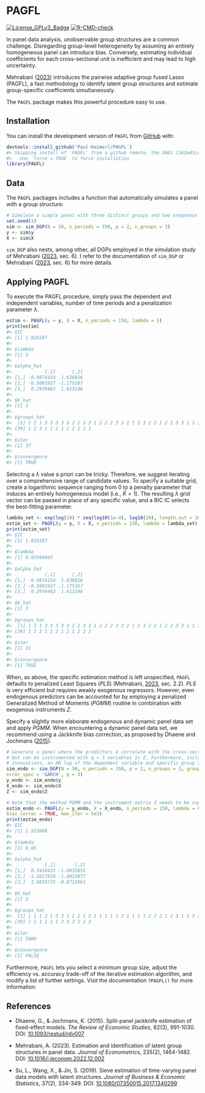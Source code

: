 
<!-- README.md is generated from README.Rmd. Please edit that file -->

# PAGFL

<!-- badges: start -->

[![License_GPLv3_Badge](https://img.shields.io/badge/License-GPLv3-yellow.svg)](https://www.gnu.org/licenses/gpl-3.0.html)
[![R-CMD-check](https://github.com/Paul-Haimerl/PAGFL/actions/workflows/R-CMD-check.yaml/badge.svg)](https://github.com/Paul-Haimerl/PAGFL/actions/workflows/R-CMD-check.yaml)
<!-- badges: end -->

In panel data analysis, unobservable group structures are a common
challenge. Disregarding group-level heterogeneity by assuming an
entirely homogeneous panel can introduce bias. Conversely, estimating
individual coefficients for each cross-sectional unit is inefficient and
may lead to high uncertainty.

Mehrabani ([2023](https://doi.org/10.1016/j.jeconom.2022.12.002))
introduces the pairwise adaptive group fused Lasso (PAGFL), a fast
methodology to identify latent group structures and estimate
group-specific coefficients simultaneously.

The `PAGFL` package makes this powerful procedure easy to use.

## Installation

You can install the development version of `PAGFL` from
[GitHub](https://github.com/) with:

``` r
devtools::install_github('Paul-Haimerl/PAGFL')
#> Skipping install of 'PAGFL' from a github remote, the SHA1 (343e45ce) has not changed since last install.
#>   Use `force = TRUE` to force installation
library(PAGFL)
```

## Data

The `PAGFL` packages includes a function that automatically simulates a
panel with a group structure:

``` r
# Simulate a simple panel with three distinct groups and two exogenous explanatory variables
set.seed(1)
sim <- sim_DGP(N = 50, n_periods = 150, p = 2, n_groups = 3)
y <- sim$y
X <- sim$X
```

`sim_DGP` also nests, among other, all DGPs employed in the simulation
study of Mehrabani
([2023](https://doi.org/10.1016/j.jeconom.2022.12.002), sec. 6). I refer
to the documentation of `sim_DGP` or Mehrabani
([2023](https://doi.org/10.1016/j.jeconom.2022.12.002), sec. 6) for more
details.

## Applying PAGFL

To execute the PAGFL procedure, simply pass the dependent and
independent variables, number of time periods and a penalization
parameter $\lambda$.

``` r
estim <- PAGFL(y = y, X = X, n_periods = 150, lambda = 5)
print(estim)
#> $IC
#> [1] 1.020187
#> 
#> $lambda
#> [1] 5
#> 
#> $alpha_hat
#>            [,1]      [,2]
#> [1,] -0.9874154  1.636026
#> [2,] -0.5001927 -1.175167
#> [3,]  0.2976462  1.613246
#> 
#> $K_hat
#> [1] 3
#> 
#> $groups_hat
#>  [1] 1 2 1 3 3 3 3 3 2 2 3 3 1 2 2 2 3 3 2 1 3 3 2 2 1 2 2 3 3 1 1 2 1 1 3 3 1 1
#> [39] 1 2 3 1 1 2 1 2 1 2 2 1
#> 
#> $iter
#> [1] 37
#> 
#> $convergence
#> [1] TRUE
```

Selecting a $\lambda$ value a priori can be tricky. Therefore, we
suggest iterating over a comprehensive range of candidate values. To
specify a suitable grid, create a logarithmic sequence ranging from 0 to
a penalty parameter that induces an entirely homogeneous model (i.e.,
$\widehat{K} = 1$). The resulting $\lambda$ grid vector can be passed in
place of any specific value, and a BIC IC selects the best-fitting
parameter.

``` r
lambda_set <- exp(log(10) * seq(log10(1e-4), log10(10), length.out = 10))
estim_set <- PAGFL(y = y, X = X, n_periods = 150, lambda = lambda_set)
print(estim_set)
#> $IC
#> [1] 1.020187
#> 
#> $lambda
#> [1] 0.05994843
#> 
#> $alpha_hat
#>            [,1]      [,2]
#> [1,] -0.9874154  1.636026
#> [2,] -0.5001927 -1.175167
#> [3,]  0.2976462  1.613246
#> 
#> $K_hat
#> [1] 3
#> 
#> $groups_hat
#>  [1] 1 2 1 3 3 3 3 3 2 2 3 3 1 2 2 2 3 3 2 1 3 3 2 2 1 2 2 3 3 1 1 2 1 1 3 3 1 1
#> [39] 1 2 3 1 1 2 1 2 1 2 2 1
#> 
#> $iter
#> [1] 31
#> 
#> $convergence
#> [1] TRUE
```

When, as above, the specific estimation method is left unspecified,
`PAGFL` defaults to penalized Least Squares (*PLS*) (Mehrabani,
[2023](https://doi.org/10.1016/j.jeconom.2022.12.002), sec. 2.2). *PLS*
is very efficient but requires weakly exogenous regressors. However,
even endogenous predictors can be accounted for by employing a penalized
Generalized Method of Moments (*PGMM*) routine in combination with
exogenous instruments $Z$.

Specify a slightly more elaborate endogenous and dynamic panel data set
and apply *PGMM*. When encountering a dynamic panel data set, we
recommend using a Jackknife bias correction, as proposed by Dhaene and
Jochmans ([2015](https://doi.org/10.1093/restud/rdv007)).

``` r
# Generate a panel where the predictors X correlate with the cross-sectional innovation, 
# but can be instrumented with q = 3 variables in Z. Furthermore, include GARCH(1,1) 
# innovations, an AR lag of the dependent variable and specific group sizes
sim_endo <- sim_DGP(N = 50, n_periods = 150, p = 2, n_groups = 3, group_proportions = c(0.2, 0.2, 0.6), 
error_spec = 'GARCH', q = 3)
y_endo <- sim_endo$y
X_endo <- sim_endo$X
Z <- sim_endo$Z

# Note that the method PGMM and the instrument matrix Z needs to be supplied
estim_endo <- PAGFL(y = y_endo, X = X_endo, n_periods = 150, lambda = 0.05, method = 'PGMM', Z = Z, 
bias_correc = TRUE, max_iter = 5e3)
print(estim_endo)
#> $IC
#> [1] 1.923868
#> 
#> $lambda
#> [1] 0.05
#> 
#> $alpha_hat
#>            [,1]       [,2]
#> [1,]  0.3416435 -1.9835855
#> [2,] -1.2817828 -1.4823077
#> [3,]  1.6819715 -0.8715061
#> 
#> $K_hat
#> [1] 3
#> 
#> $groups_hat
#>  [1] 1 1 1 2 1 3 3 1 1 2 1 3 1 1 1 1 1 2 1 1 1 1 2 2 2 1 2 3 1 1 3 2 2 1 3 1 1 1
#> [39] 1 1 1 1 1 1 3 3 3 1 2 3
#> 
#> $iter
#> [1] 5000
#> 
#> $convergence
#> [1] FALSE
```

Furthermore, `PAGFL` lets you select a minimum group size, adjust the
efficiency vs. accuracy trade-off of the iterative estimation algorithm,
and modify a list of further settings. Visit the documentation
`?PAGFL()` for more information.

## References

- Dhaene, G., & Jochmans, K. (2015). Split-panel jackknife estimation of
  fixed-effect models. *The Review of Economic Studies*, 82(3),
  991-1030. DOI:
  [10.1093/restud/rdv007](https://doi.org/10.1093/restud/rdv007)

- Mehrabani, A. (2023). Estimation and identification of latent group
  structures in panel data. *Journal of Econometrics*, 235(2),
  1464-1482. DOI:
  [10.1016/j.jeconom.2022.12.002](https://doi.org/10.1016/j.jeconom.2022.12.002)

- Su, L., Wang, X., & Jin, S. (2019). Sieve estimation of time-varying
  panel data models with latent structures. *Journal of Business &
  Economic Statistics*, 37(2), 334-349. DOI:
  [10.1080/07350015.2017.1340299](https://doi.org/10.1080/07350015.2017.1340299)
